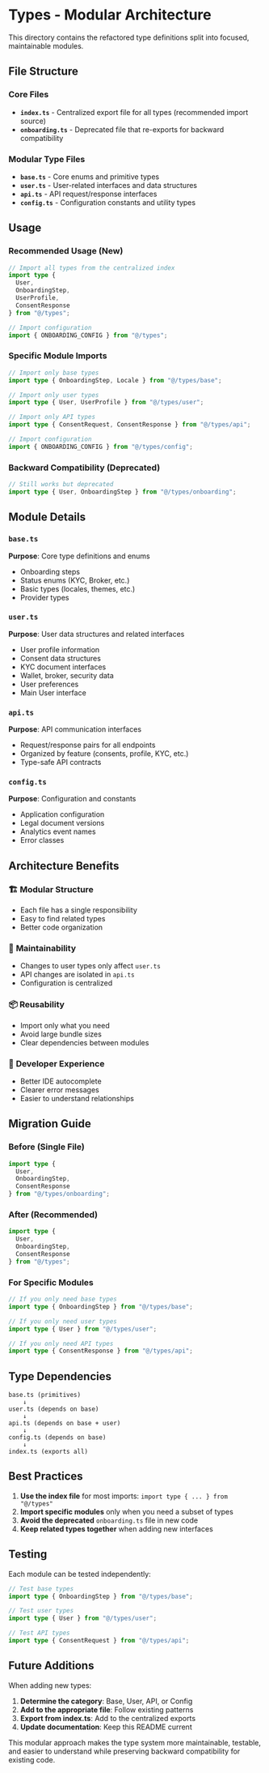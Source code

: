 # Types - Modular Architecture

This directory contains the refactored type definitions split into focused, maintainable modules.

## File Structure

### Core Files

- **`index.ts`** - Centralized export file for all types (recommended import source)
- **`onboarding.ts`** - Deprecated file that re-exports for backward compatibility

### Modular Type Files

- **`base.ts`** - Core enums and primitive types
- **`user.ts`** - User-related interfaces and data structures
- **`api.ts`** - API request/response interfaces
- **`config.ts`** - Configuration constants and utility types

## Usage

### Recommended Usage (New)

```typescript
// Import all types from the centralized index
import type { 
  User, 
  OnboardingStep, 
  UserProfile,
  ConsentResponse 
} from "@/types";

// Import configuration
import { ONBOARDING_CONFIG } from "@/types";
```

### Specific Module Imports

```typescript
// Import only base types
import type { OnboardingStep, Locale } from "@/types/base";

// Import only user types
import type { User, UserProfile } from "@/types/user";

// Import only API types
import type { ConsentRequest, ConsentResponse } from "@/types/api";

// Import configuration
import { ONBOARDING_CONFIG } from "@/types/config";
```

### Backward Compatibility (Deprecated)

```typescript
// Still works but deprecated
import type { User, OnboardingStep } from "@/types/onboarding";
```

## Module Details

### `base.ts`
**Purpose**: Core type definitions and enums
- Onboarding steps
- Status enums (KYC, Broker, etc.)
- Basic types (locales, themes, etc.)
- Provider types

### `user.ts`
**Purpose**: User data structures and related interfaces
- User profile information
- Consent data structures
- KYC document interfaces
- Wallet, broker, security data
- User preferences
- Main User interface

### `api.ts`
**Purpose**: API communication interfaces
- Request/response pairs for all endpoints
- Organized by feature (consents, profile, KYC, etc.)
- Type-safe API contracts

### `config.ts`
**Purpose**: Configuration and constants
- Application configuration
- Legal document versions
- Analytics event names
- Error classes

## Architecture Benefits

### 🏗️ **Modular Structure**
- Each file has a single responsibility
- Easy to find related types
- Better code organization

### 🔧 **Maintainability**
- Changes to user types only affect `user.ts`
- API changes are isolated in `api.ts`
- Configuration is centralized

### 📦 **Reusability**
- Import only what you need
- Avoid large bundle sizes
- Clear dependencies between modules

### 🎯 **Developer Experience**
- Better IDE autocomplete
- Clearer error messages
- Easier to understand relationships

## Migration Guide

### Before (Single File)
```typescript
import type { 
  User, 
  OnboardingStep, 
  ConsentResponse 
} from "@/types/onboarding";
```

### After (Recommended)
```typescript
import type { 
  User, 
  OnboardingStep, 
  ConsentResponse 
} from "@/types";
```

### For Specific Modules
```typescript
// If you only need base types
import type { OnboardingStep } from "@/types/base";

// If you only need user types
import type { User } from "@/types/user";

// If you only need API types
import type { ConsentResponse } from "@/types/api";
```

## Type Dependencies

```
base.ts (primitives)
    ↓
user.ts (depends on base)
    ↓
api.ts (depends on base + user)
    ↓
config.ts (depends on base)
    ↓
index.ts (exports all)
```

## Best Practices

1. **Use the index file** for most imports: `import type { ... } from "@/types"`
2. **Import specific modules** only when you need a subset of types
3. **Avoid the deprecated** `onboarding.ts` file in new code
4. **Keep related types together** when adding new interfaces

## Testing

Each module can be tested independently:

```typescript
// Test base types
import type { OnboardingStep } from "@/types/base";

// Test user types
import type { User } from "@/types/user";

// Test API types
import type { ConsentRequest } from "@/types/api";
```

## Future Additions

When adding new types:

1. **Determine the category**: Base, User, API, or Config
2. **Add to the appropriate file**: Follow existing patterns
3. **Export from index.ts**: Add to the centralized exports
4. **Update documentation**: Keep this README current

This modular approach makes the type system more maintainable, testable, and easier to understand while preserving backward compatibility for existing code.